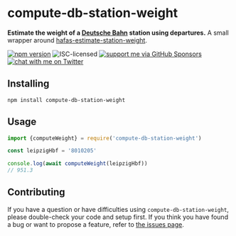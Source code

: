 # compute-db-station-weight

**Estimate the weight of a [Deutsche Bahn](https://en.wikipedia.org/wiki/Deutsche_Bahn) station using departures.** A small wrapper around [hafas-estimate-station-weight](https://github.com/derhuerst/hafas-estimate-station-weight).

[![npm version](https://img.shields.io/npm/v/compute-db-station-weight.svg)](https://www.npmjs.com/package/compute-db-station-weight)
![ISC-licensed](https://img.shields.io/github/license/derhuerst/compute-db-station-weight.svg)
[![support me via GitHub Sponsors](https://img.shields.io/badge/support%20me-donate-fa7664.svg)](https://github.com/sponsors/derhuerst)
[![chat with me on Twitter](https://img.shields.io/badge/chat%20with%20me-on%20Twitter-1da1f2.svg)](https://twitter.com/derhuerst)


## Installing

```shell
npm install compute-db-station-weight
```


## Usage

```js
import {computeWeight} = require('compute-db-station-weight')

const leipzigHbf = '8010205'

console.log(await computeWeight(leipzigHbf))
// 951.3
```


## Contributing

If you have a question or have difficulties using `compute-db-station-weight`, please double-check your code and setup first. If you think you have found a bug or want to propose a feature, refer to [the issues page](https://github.com/derhuerst/compute-db-station-weight/issues).

